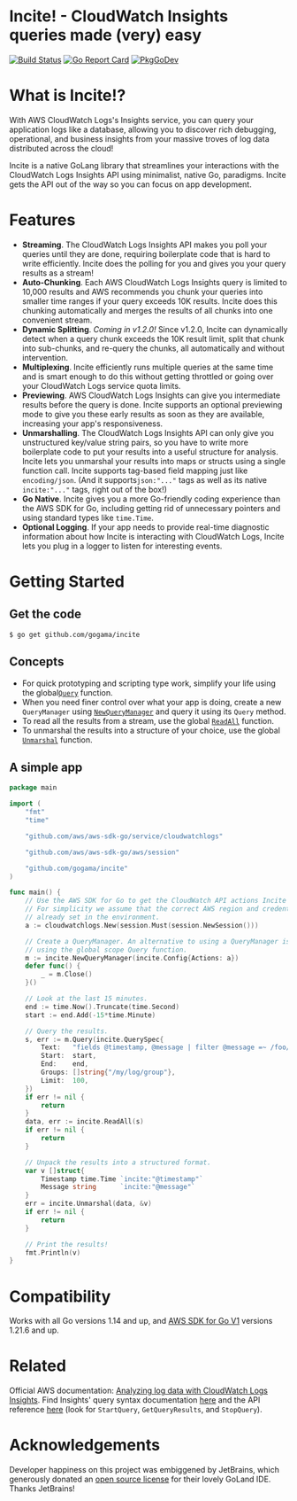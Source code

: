 Incite! - CloudWatch Insights queries made (very) easy
======================================================

[![Build Status](https://travis-ci.org/gogama/incite.svg)](https://travis-ci.com/gogama/incite) [![Go Report Card](https://goreportcard.com/badge/github.com/gogama/incite)](https://goreportcard.com/report/github.com/gogama/incite) [![PkgGoDev](https://pkg.go.dev/badge/github.com/gogama/incite)](https://pkg.go.dev/github.com/gogama/incite)

What is Incite!?
================

With AWS CloudWatch Logs's Insights service, you can query your application logs
like a database, allowing you to discover rich debugging, operational, and
business  insights from your massive troves of log data distributed across the
cloud!

Incite is a native GoLang library that streamlines your interactions with the
CloudWatch Logs Insights API using minimalist, native Go, paradigms. Incite gets
the API out of the way so you can focus on app development.

Features
========

- **Streaming**. The CloudWatch Logs Insights API makes you poll your queries
  until they are done, requiring boilerplate code that is hard to write efficiently.
  Incite does the polling for you and gives you your query results as a stream!
- **Auto-Chunking**. Each AWS CloudWatch Logs Insights query is limited to 10,000
  results and AWS recommends you chunk your queries into smaller time ranges if
  your query exceeds 10K results. Incite does this chunking automatically and
  merges the results of all chunks into one convenient stream.
- **Dynamic Splitting**. *Coming in v1.2.0!* Since v1.2.0, Incite can dynamically
  detect when a query chunk exceeds the 10K result limit, split that chunk into
  sub-chunks, and re-query the chunks, all automatically and without
  intervention.
- **Multiplexing**. Incite efficiently runs multiple queries at the same time
  and is smart enough to do this without getting throttled or going over your
  CloudWatch Logs service quota limits.
- **Previewing**. AWS CloudWatch Logs Insights can give you intermediate results
  before the query is done. Incite supports an optional previewing mode to give
  you these early results as soon as they are available, increasing your app's
  responsiveness.
- **Unmarshalling**. The CloudWatch Logs Insights API can only give you
  unstructured key/value string pairs, so you have to write more boilerplate code
  to put your results into a useful structure for analysis. Incite lets you
  unmarshal your results into maps or structs using a single function call.
  Incite supports tag-based field mapping just like `encoding/json`. (And it
  supports`json:"..."` tags as well as its native `incite:"..."` tags, right
  out of the box!)
- **Go Native**. Incite gives you a more Go-friendly coding experience than the
  AWS SDK for Go, including getting rid of unnecessary pointers and using
  standard types like `time.Time`.
- **Optional Logging**. If your app needs to provide real-time diagnostic
  information about how Incite is interacting with CloudWatch Logs, Incite lets
  you plug in a logger to listen for interesting events.

Getting Started
===============

## Get the code

```
$ go get github.com/gogama/incite
```

## Concepts

- For quick prototyping and scripting type work, simplify your life using the
  global[`Query`](https://pkg.go.dev/github.com/gogama/incite#Query) function.
- When you need finer control over what your app is doing, create a new
  `QueryManager` using
  [`NewQueryManager`](https://pkg.go.dev/github.com/gogama/incite#NewQueryManager)
  and query it using its `Query` method.
- To read all the results from a stream, use the global
  [`ReadAll`](https://pkg.go.dev/github.com/gogama/incite#ReadAll) function.
- To unmarshal the results into a structure of your choice, use the global
  [`Unmarshal`](https://pkg.go.dev/github.com/gogama/incite#Unmarshal) function.

## A simple app

```go
package main

import (
	"fmt"
	"time"

	"github.com/aws/aws-sdk-go/service/cloudwatchlogs"

	"github.com/aws/aws-sdk-go/aws/session"

	"github.com/gogama/incite"
)

func main() {
	// Use the AWS SDK for Go to get the CloudWatch API actions Incite needs.
	// For simplicity we assume that the correct AWS region and credentials are
	// already set in the environment.
	a := cloudwatchlogs.New(session.Must(session.NewSession()))

	// Create a QueryManager. An alternative to using a QueryManager is just
	// using the global scope Query function.
	m := incite.NewQueryManager(incite.Config{Actions: a})
	defer func() {
		_ = m.Close()
	}()

	// Look at the last 15 minutes.
	end := time.Now().Truncate(time.Second)
	start := end.Add(-15*time.Minute)

	// Query the results.
	s, err := m.Query(incite.QuerySpec{
		Text:   "fields @timestamp, @message | filter @message =~ /foo/ | sort @timestamp desc",
		Start:  start,
		End:    end,
		Groups: []string{"/my/log/group"},
		Limit:  100,
	})
	if err != nil {
		return
	}
	data, err := incite.ReadAll(s)
	if err != nil {
		return
	}

	// Unpack the results into a structured format.
	var v []struct{
		Timestamp time.Time `incite:"@timestamp"`
		Message string      `incite:"@message"`
	}
	err = incite.Unmarshal(data, &v)
	if err != nil {
		return
	}

	// Print the results!
	fmt.Println(v)
}
```

Compatibility
=============

Works with all Go versions 1.14 and up, and [AWS SDK for Go V1](https://github.com/aws/aws-sdk-go)
versions 1.21.6 and up.

Related
=======

Official AWS documentation: [Analyzing log data with CloudWatch Logs Insights](https://docs.aws.amazon.com/AmazonCloudWatch/latest/logs/AnalyzingLogData.html).
Find Insights' query syntax documentation [here](https://docs.aws.amazon.com/AmazonCloudWatch/latest/logs/CWL_QuerySyntax.html)
and the API reference [here](https://docs.aws.amazon.com/AmazonCloudWatch/latest/APIReference/API_Operations.html) (look
for `StartQuery`, `GetQueryResults`, and `StopQuery`).

Acknowledgements
================

Developer happiness on this project was embiggened by JetBrains, which
generously donated an [open source license](https://www.jetbrains.com/opensource/)
for their lovely GoLand IDE. Thanks JetBrains!
